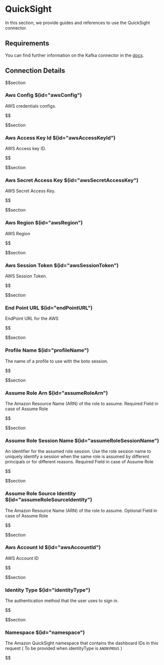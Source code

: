 # QuickSight

In this section, we provide guides and references to use the QuickSight connector.

## Requirements
<!-- to be updated -->
You can find further information on the Kafka connector in the [docs](https://docs.open-metadata.org/connectors/dashboard/quicksight).

## Connection Details

$$section
### Aws Config $(id="awsConfig")

AWS credentials configs.
<!-- awsConfig to be updated -->
$$

$$section
### Aws Access Key Id $(id="awsAccessKeyId")

AWS Access key ID.
<!-- awsAccessKeyId to be updated -->
$$

$$section
### Aws Secret Access Key $(id="awsSecretAccessKey")

AWS Secret Access Key.
<!-- awsSecretAccessKey to be updated -->
$$

$$section
### Aws Region $(id="awsRegion")

AWS Region
<!-- awsRegion to be updated -->
$$

$$section
### Aws Session Token $(id="awsSessionToken")

AWS Session Token.
<!-- awsSessionToken to be updated -->
$$

$$section
### End Point URL $(id="endPointURL")

EndPoint URL for the AWS
<!-- endPointURL to be updated -->
$$

$$section
### Profile Name $(id="profileName")

The name of a profile to use with the boto session.
<!-- profileName to be updated -->
$$

$$section
### Assume Role Arn $(id="assumeRoleArn")

The Amazon Resource Name (ARN) of the role to assume. Required Field in case of Assume Role
<!-- assumeRoleArn to be updated -->
$$

$$section
### Assume Role Session Name $(id="assumeRoleSessionName")

An identifier for the assumed role session. Use the role session name to uniquely identify a session when the same role is assumed by different principals or for different reasons. Required Field in case of Assume Role
<!-- assumeRoleSessionName to be updated -->
$$

$$section
### Assume Role Source Identity $(id="assumeRoleSourceIdentity")

The Amazon Resource Name (ARN) of the role to assume. Optional Field in case of Assume Role
<!-- assumeRoleSourceIdentity to be updated -->
$$

$$section
### Aws Account Id $(id="awsAccountId")

AWS Account ID
<!-- awsAccountId to be updated -->
$$

$$section
### Identity Type $(id="identityType")

The authentication method that the user uses to sign in.
<!-- identityType to be updated -->
$$

$$section
### Namespace $(id="namespace")

The Amazon QuickSight namespace that contains the dashboard IDs in this request ( To be provided when identityType is `ANONYMOUS` )
<!-- namespace to be updated -->
$$
